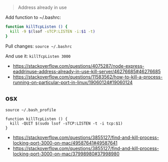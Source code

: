 > Address already in use

Add function to ~/.bashrc:

```bash
function killTcpListen () {
  kill -9 $(lsof -sTCP:LISTEN -i:$1 -t)
}
```

Pull changes: `source ~/.bashrc`

And use it: `killTcpListen 3000`

- https://stackoverflow.com/questions/4075287/node-express-eaddrinuse-address-already-in-use-kill-server/46276685#46276685
- https://stackoverflow.com/questions/11583562/how-to-kill-a-process-running-on-particular-port-in-linux/19060124#19060124

## osx

`source ~/.bash_profile`

```
function killTcpListen () {
  kill -QUIT $(sudo lsof -sTCP:LISTEN -t -i tcp:$1)
}
```

- https://stackoverflow.com/questions/3855127/find-and-kill-process-locking-port-3000-on-mac/49587641#49587641
- https://stackoverflow.com/questions/3855127/find-and-kill-process-locking-port-3000-on-mac/37998980#37998980
